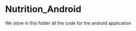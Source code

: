 Nutrition_Android
=================

We store in this folder all the code for the android application
